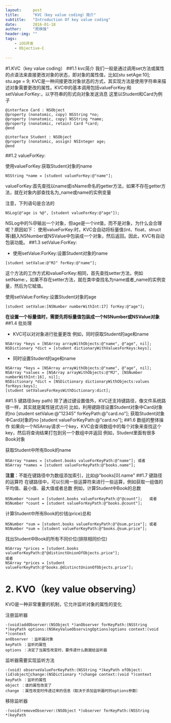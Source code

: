 ```yaml
---
layout:     post
title:      "KVC（key value coding）简介"
subtitle:   "Introduction Of key value coding"
date:       2016-01-18
author:     "周焕强"
header-img: ""
tags:
    - iOS开发
    - Objective-C
    
---
```

#1.KVC（key value coding）
##1.1 kvc简介
我们一般是通过调用set方法或属性的点语法来直接更改对象的状态，即对象的属性值，比如[stu setAge:10];  stu.age = 9;
KVC是一种间接更改对象状态的方式，其实现方法是使用字符串来描述对象需要更改的属性。KVC中的基本调用包括valueForKey:和setValue:ForKey:，以字符串的形式向对象发送消息
这里以Student和Card为例子

```
@interface Card : NSObject
@property (nonatomic, copy) NSString *no;
@property (nonatomic, copy) NSString *name;
@property (nonatomic, retain) Card *card;
@end

@interface Student : NSObject
@property (nonatomic, assign) NSInteger age;
@end
```
##1.2 valueForKey:

使用valueForKey:获取Student对象的name
```
NSString *name = [student valueForKey:@"name"];
```
valueForKey:首先查找以name或isName命名的getter方法，如果不存在getter方法，就在对象内部查找名为_name或name的实例变量 

注意，下列语句是合法的
```
NSLog(@"age is %@", [student valueForKey:@"age"]);
```
NSLog中的%@输出一个对象，但age是一个int值，而不是对象，为什么会合理呢？原因如下：
使用valueForKey:时，KVC会自动将标量值(int、float、struct等)翻入NSNumber或NSValue中包装成一个对象，然后返回。因此，KVC有自动包装功能。
##1.3 setValue:ForKey:
 - 使用setValue:ForKey:设置Student对象的name
```
[student setValue:@"MJ" forKey:@"name"];
```
这个方法的工作方式和valueForKey:相同，首先查找setter方法，例如setName:，如果不存在setter方法，就在类中查找名为name或者_name的实例变量，然后为它赋值。

使用setValue:ForKey:设置Student对象的age
```
[student setValue:[NSNumber numberWithInt:17] forKey:@"age"];
```
**在设置一个标量值时，需要先将标量值包装成一个NSNumber或NSValue对象**
##1.4 批处理
 - KVC可以对对象进行批量更改
例如，同时获取Student的age和name
```
NSArray *keys = [NSArray arrayWithObjects:@"name", @"age", nil];
NSDictionary *dict = [student dictionaryWithValuesForKeys:keys];
```
 - 同时设置Student的age和name
```
NSArray *keys = [NSArray arrayWithObjects:@"name", @"age", nil];
NSArray *values = [NSArray arrayWithObjects:@"MJ", [NSNumber numberWithInt:16], nil];
NSDictionary *dict = [NSDictionary dictionaryWithObjects:values forKeys:keys];
[student setValuesForKeysWithDictionary:dict];
```
##1.5 键路径(key path)
除了通过键设置值外，KVC还支持键路径，像文件系统路径一样，其实就是属性链式访问
比如，利用键路径设置Student对象中Card对象的no
[student setValue:@"12345" forKeyPath:@"card.no"];
获取Student对象中Card对象的no
[student valueForKeyPath:@"card.no"];
##1.6 数组的整体操作
如果向一个NSArray请求一个key，KVC会查询数组中的每个对象来查找这个key，然后将查询结果打包到另一个数组中并返回
例如，Student里面有很多Book对象

获取Student中所有Book的name
```
NSArray *names = [student.books valueForKeyPath:@"name"]; 或者
NSArray *names = [student valueForKeyPath:@"books.name"];
```
**注意**：不能在键路径中为数组添加索引，比如@"books[0].name"
##1.7 键路径的运算符
在键路径中，可以引用一些运算符来进行一些运算，例如获取一组值的平均值、最小值、最大值或者总数
例如，计算Student中Book的总数
```
NSNumber *count = [student.books valueForKeyPath:@"@count"];   或者
NSNumber *count = [student valueForKeyPath:@"books.@count"];
```
计算Student中所有Book的价钱(price)总和
```
NSNumber *sum = [student.books valueForKeyPath:@"@sum.price"]; 或者
NSNumber *sum = [student valueForKeyPath:@"books.@sum.price"];
```
找出Student中Book的所有不同价位(排除相同价位)
```
NSArray *prices = [student.books valueForKeyPath:@"@distinctUnionOfObjects.price"];
或者
NSArray *prices = [student valueForKeyPath:@"books.@distinctUnionOfObjects.price"];
```
# 2. KVO（key value observing）
KVO是一种非常重要的机制，它允许监听对象的属性的变化

注册监听器

```
-(void)addObserver:(NSObject *)anObserver forKeyPath:(NSString *)keyPath options:(NSKeyValueObservingOptions)options context:(void *)context
anObserver ：监听器对象
keyPath ：监听的属性
options ：决定了当属性改变时，要传递什么数据给监听器
```



监听器需要实现监听方法
```
-(void) observeValueForKeyPath:(NSString *)keyPath ofObject:(id)objectchange:(NSDictionary *)change context:(void *)context
keyPath ：监听的属性
object ：谁的属性改变了
change ：属性改变时传递过来的信息（取决于添加监听器时的options参数）
```

移除监听器 
```
-(void)removeObserver:(NSObject *)observer forKeyPath:(NSString *)keyPath
```









